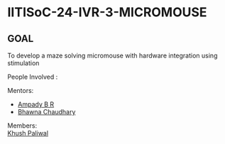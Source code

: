 # IITISoC-24-IVR-3-MICROMOUSE

## GOAL
To develop a maze solving micromouse with hardware integration using stimulation

People Involved : 

Mentors:
- [Ampady B R](https://github.com/ampady06)
- [Bhawna Chaudhary](https://github.com/WebWizard104)

Members:
<br> [Khush Paliwal](https://github.com/KhushPaliwal22)
